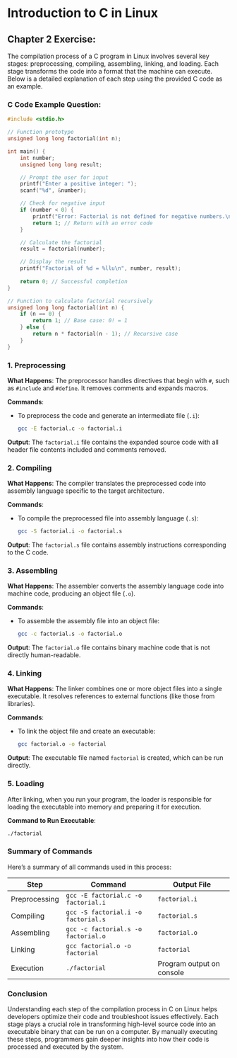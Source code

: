 # Introduction to C in Linux

## Chapter 2 Exercise: 

The compilation process of a C program in Linux involves several key stages: preprocessing, compiling, assembling, linking, and loading. Each stage transforms the code into a format that the machine can execute. Below is a detailed explanation of each step using the provided C code as an example.

### C Code Example Question:

```c
#include <stdio.h>

// Function prototype
unsigned long long factorial(int n);

int main() {
    int number;
    unsigned long long result;

    // Prompt the user for input
    printf("Enter a positive integer: ");
    scanf("%d", &number);

    // Check for negative input
    if (number < 0) {
        printf("Error: Factorial is not defined for negative numbers.\n");
        return 1; // Return with an error code
    }

    // Calculate the factorial
    result = factorial(number);

    // Display the result
    printf("Factorial of %d = %llu\n", number, result);
    
    return 0; // Successful completion
}

// Function to calculate factorial recursively
unsigned long long factorial(int n) {
    if (n == 0) {
        return 1; // Base case: 0! = 1
    } else {
        return n * factorial(n - 1); // Recursive case
    }
}
```

### 1. Preprocessing

**What Happens**: The preprocessor handles directives that begin with `#`, such as `#include` and `#define`. It removes comments and expands macros.

**Commands**:
- To preprocess the code and generate an intermediate file (`.i`):
  ```bash
  gcc -E factorial.c -o factorial.i
  ```

**Output**: The `factorial.i` file contains the expanded source code with all header file contents included and comments removed.

### 2. Compiling

**What Happens**: The compiler translates the preprocessed code into assembly language specific to the target architecture.

**Commands**:
- To compile the preprocessed file into assembly language (`.s`):
  ```bash
  gcc -S factorial.i -o factorial.s
  ```

**Output**: The `factorial.s` file contains assembly instructions corresponding to the C code.

### 3. Assembling

**What Happens**: The assembler converts the assembly language code into machine code, producing an object file (`.o`).

**Commands**:
- To assemble the assembly file into an object file:
  ```bash
  gcc -c factorial.s -o factorial.o
  ```

**Output**: The `factorial.o` file contains binary machine code that is not directly human-readable.

### 4. Linking

**What Happens**: The linker combines one or more object files into a single executable. It resolves references to external functions (like those from libraries).

**Commands**:
- To link the object file and create an executable:
  ```bash
  gcc factorial.o -o factorial
  ```

**Output**: The executable file named `factorial` is created, which can be run directly.

### 5. Loading

After linking, when you run your program, the loader is responsible for loading the executable into memory and preparing it for execution.

**Command to Run Executable**:
```bash
./factorial
```

### Summary of Commands

Here’s a summary of all commands used in this process:

| Step         | Command                                      | Output File           |
|--------------|----------------------------------------------|-----------------------|
| Preprocessing| `gcc -E factorial.c -o factorial.i`         | `factorial.i`         |
| Compiling    | `gcc -S factorial.i -o factorial.s`        | `factorial.s`         |
| Assembling   | `gcc -c factorial.s -o factorial.o`        | `factorial.o`         |
| Linking      | `gcc factorial.o -o factorial`              | `factorial`           |
| Execution    | `./factorial`                               | Program output on console |

### Conclusion

Understanding each step of the compilation process in C on Linux helps developers optimize their code and troubleshoot issues effectively. Each stage plays a crucial role in transforming high-level source code into an executable binary that can be run on a computer. By manually executing these steps, programmers gain deeper insights into how their code is processed and executed by the system.